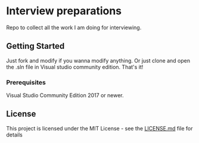 # Interview preparations

Repo to collect all the work I am doing for interviewing.

## Getting Started

Just fork and modify if you wanna modify anything. Or just clone and open the .sln file in Visual studio community edition. 
That's it!

### Prerequisites

Visual Studio Community Edition 2017 or newer.


## License

This project is licensed under the MIT License - see the [LICENSE.md](LICENSE.md) file for details

